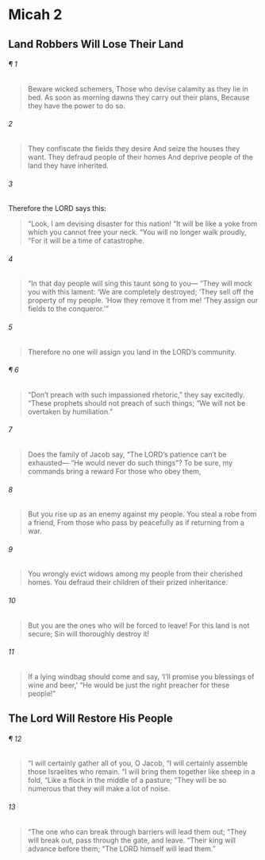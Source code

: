 # Micah 2
## Land Robbers Will Lose Their Land
###### ¶ 1
> Beware wicked schemers,
> Those who devise calamity as they lie in bed.
> As soon as morning dawns they carry out their plans,
> Because they have the power to do so.
###### 2
> They confiscate the fields they desire
> And seize the houses they want.
> They defraud people of their homes
> And deprive people of the land they have inherited.
###### 3
Therefore the LORD says this:
> “Look, I am devising disaster for this nation!
> “It will be like a yoke from which you cannot free your neck.
> “You will no longer walk proudly,
> “For it will be a time of catastrophe.
###### 4
> “In that day people will sing this taunt song to you—
> “They will mock you with this lament:
> ‘We are completely destroyed;
> ‘They sell off the property of my people.
> ‘How they remove it from me!
> ‘They assign our fields to the conqueror.’”
###### 5
> Therefore no one will assign you land in the LORD’s community.
###### ¶ 6
> “Don’t preach with such impassioned rhetoric,” they say excitedly.
> “These prophets should not preach of such things;
> “We will not be overtaken by humiliation.”
###### 7
> Does the family of Jacob say,
> “The LORD’s patience can’t be exhausted—
> “He would never do such things”?
> To be sure, my commands bring a reward
> For those who obey them,
###### 8
> But you rise up as an enemy against my people.
> You steal a robe from a friend,
> From those who pass by peacefully as if returning from a war.
###### 9
> You wrongly evict widows among my people from their cherished homes.
> You defraud their children of their prized inheritance.
###### 10
> But you are the ones who will be forced to leave!
> For this land is not secure;
> Sin will thoroughly destroy it!
###### 11
> If a lying windbag should come and say,
> ‘I’ll promise you blessings of wine and beer,’
> “He would be just the right preacher for these people!”
## The Lord Will Restore His People
###### ¶ 12
> “I will certainly gather all of you, O Jacob,
> “I will certainly assemble those Israelites who remain.
> “I will bring them together like sheep in a fold,
> “Like a flock in the middle of a pasture;
> “They will be so numerous that they will make a lot of noise.
###### 13
> “The one who can break through barriers will lead them out;
> “They will break out, pass through the gate, and leave.
> “Their king will advance before them;
> “The LORD himself will lead them.”

